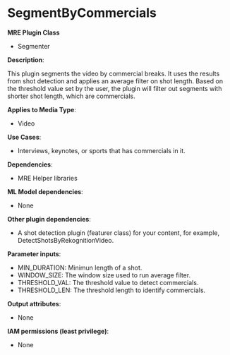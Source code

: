 # SegmentByCommercials #

**MRE Plugin Class**
- Segmenter

**Description**:

This plugin segments the video by commercial breaks. It uses the results from shot detection and applies an average filter on shot length. Based on the threshold value set by the user, the plugin will filter out segments with shorter shot length, which are commercials.

**Applies to Media Type**:
- Video

**Use Cases**:
- Interviews, keynotes, or sports that has commercials in it.

**Dependencies**:
- MRE Helper libraries

**ML Model dependencies**:
- None

**Other plugin dependencies**:
- A shot detection plugin (featurer class) for your content, for example, DetectShotsByRekognitionVideo.

**Parameter inputs**:
- MIN_DURATION: Minimun length of a shot.
- WINDOW_SIZE: The window size used to run average filter.
- THRESHOLD_VAL: The threshold value to detect commercials.
- THRESHOLD_LEN: The threshold length to identify commercials.

**Output attributes**:
- None

**IAM permissions (least privilege)**:
- None
